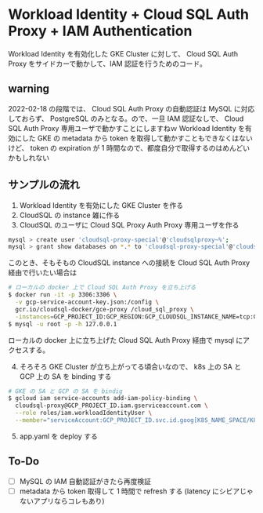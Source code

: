 # Workload Identity + Cloud SQL Auth Proxy + IAM Authentication

Workload Identity を有効化した GKE Cluster に対して、 Cloud SQL Auth Proxy をサイドカーで動かして、IAM 認証を行うためのコード。

## warning

2022-02-18 の段階では、 Cloud SQL Auth Proxy の自動認証は MySQL に対応しておらず、 PostgreSQL のみとなる。ので、一旦 IAM 認証なしで、 Cloud SQL Auth Proxy 専用ユーザで動かすことにしますねｗ
Workload Identity を有効にした GKE の metadata から token を取得して動かすこともできなくはないけど、 token の expiration が 1 時間なので、都度自分で取得するのはめんどいかもしれない

## サンプルの流れ

1. Workload Identity を有効にした GKE Cluster を作る
2. CloudSQL の instance 雑に作る
3. CloudSQL のユーザに Cloud SQL Proxy Auth Proxy 専用ユーザを作る

```sh
mysql > create user 'cloudsql-proxy-special'@'cloudsqlproxy~%';
mysql > grant show databases on *.* to 'cloudsql-proxy-special'@'cloudsqlproxy~%';
```

このとき、そもそもの CloudSQL instance への接続を Cloud SQL Auth Proxy 経由で行いたい場合は

```sh
# ローカルの docker 上で Cloud SQL Auth Proxy を立ち上げる
$ docker run -it -p 3306:3306 \
  -v gcp-service-account-key.json:/config \
  gcr.io/cloudsql-docker/gce-proxy /cloud_sql_proxy \
  -instances=GCP_PROJECT_ID:GCP_REGION:GCP_CLOUDSQL_INSTANCE_NAME=tcp:0.0.0.0:3306 -credential_file=/config
$ mysql -u root -p -h 127.0.0.1
```

ローカルの docker 上に立ち上げた Cloud SQL Auth Proxy 経由で mysql にアクセスする。

4. そろそろ GKE Cluster が立ち上がってる頃合いなので、 k8s 上の SA と GCP 上の SA を binding する

```sh
# GKE の SA と GCP の SA を bindig
$ gcloud iam service-accounts add-iam-policy-binding \
  cloudsql-proxy@GCP_PROJECT_ID.iam.gserviceaccount.com \
  --role roles/iam.workloadIdentityUser \
  --member="serviceAccount:GCP_PROJECT_ID.svc.id.goog[K8S_NAME_SPACE/K8S_SERVICE_ACCOUNT]"
```

5. app.yaml を deploy する

## To-Do

- [ ] MySQL の IAM 自動認証がきたら再度検証
- [ ] metadata から token 取得して 1 時間で refresh する (latency にシビアじゃないアプリならコレもあり)
